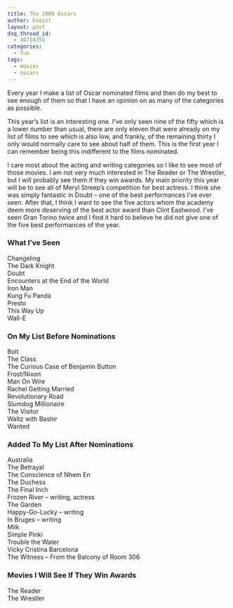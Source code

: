 ```yaml
---
title: The 2009 Oscars
author: bsoist
layout: post
dsq_thread_id:
  - 48714355
categories:
  - fun
tags:
  - movies
  - oscars
---
```

Every year I make a list of Oscar nominated films and then do my best to see enough of them so that I have an opinion on as many of the categories as possible.

This year&#8217;s list is an interesting one. I&#8217;ve only seen nine of the fifty which is a lower number than usual, there are only eleven that were already on my list of films to see which is also low, and frankly, of the remaining thirty I only would normally care to see about half of them. This is the first year I can remember being this indifferent to the films nominated. 

I care most about the acting and writing categories so I like to see most of those movies. I am not very much interested in The Reader or The Wrestler, but I will probably see them if they win awards. My main priority this year will be to see all of Meryl Streep&#8217;s competition for best actress. I think she was simply fantastic in Doubt &#8211; one of the best performances I&#8217;ve ever seen. After that, I think I want to see the five actors whom the academy deem more deserving of the best actor award than Clint Eastwood. I&#8217;ve seen Gran Torino twice and I find it hard to believe he did not give one of the five best performances of the year.

### What I&#8217;ve Seen

Changeling  
The Dark Knight  
Doubt  
Encounters at the End of the World  
Iron Man  
Kung Fu Panda  
Presto  
This Way Up  
Wall-E

### On My List Before Nominations

Bolt  
The Class  
The Curious Case of Benjamin Button  
Frost/Nixon  
Man On Wire  
Rachel Getting Married  
Revolutionary Road  
Slumdog Millionaire  
The Visitor  
Waltz with Bashir  
Wanted

### Added To My List After Nominations

Australia  
The Betrayal  
The Conscience of Nhem En  
The Duchess  
The Final Inch  
Frozen River &#8211; writing, actress  
The Garden  
Happy-Go-Lucky &#8211; writing  
In Bruges &#8211; writing  
Milk  
Simple Pinki  
Trouble the Water  
Vicky Cristina Barcelona  
The Witness &#8211; From the Balcony of Room 306

### Movies I Will See If They Win Awards

The Reader  
The Wrestler
